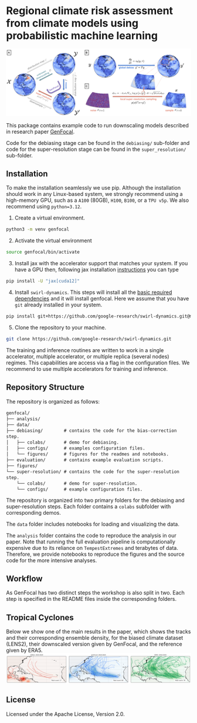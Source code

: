 # Regional climate risk assessment from climate models using probabilistic machine learning

![Diagram of GenFocal](https://github.com/google-research/swirl-dynamics/blob/main/swirl_dynamics/projects/genfocal/figures/genfocal_diagram.png)

This package contains example code to run downscaling models described in
research paper [GenFocal](https://arxiv.org/abs/2412.08079).

Code for the debiasing stage can be found in the `debiasing/` sub-folder
and code for the super-resolution stage can be found in the `super_resolution/`
sub-folder.

## Installation

To make the installation seamlessly we use pip. Although the installation should
work in any Linux-based system, we strongly recommend using a high-memory
GPU, such as a `A100` (80GB), `H100`, `B100`, or a `TPU v5p`. We also recommend
using `python=3.12`.

1. Create a virtual environment.
```bash
python3 -m venv genfocal
```

2. Activate the virtual environment
```bash
source genfocal/bin/activate
```

3. Install jax with the accelerator support that matches your system. If you
have a GPU then, following jax installation [instructions](https://docs.jax.dev/en/latest/installation.html#)
you can type

```bash
pip install -U "jax[cuda12]"
```

4. Install `swirl-dynamics`. This steps will install all the
[basic required dependencies](https://github.com/google-research/swirl-dynamics/blob/main/pyproject.toml)
and it will install genfocal. Here we assume that you have `git`
already installed in your system.

```bash
pip install git+https://github.com/google-research/swirl-dynamics.git@main --quiet
```

5. Clone the repository to your machine.

```bash
git clone https://github.com/google-research/swirl-dynamics.git
```

The training and inference routines are written to work in a single accelerator,
multiple accelerator, or multiple replica (several nodes) regimes.
This capabilities are access via a flag in the configuration files. We recommend
to use multiple accelerators for training and inference.

## Repository Structure

The repository is organized as follows:
```
genfocal/
├── analysis/
├── data/
├── debiasing/        # contains the code for the bias-correction step.
│   ├── colabs/       # demo for debiasing.
│   ├── configs/      # examples configuration files.
│   └── figures/      # figures for the readmes and notebooks.
├── evaluation/       # contains example evaluation scripts.
├── figures/
└── super-resolution/ # contains the code for the super-resolution step.
    └── colabs/       # demo for super-resolution.
    └── configs/      # example configuration files.
```

The repository is organized into two primary folders for the debiasing and
super-resolution steps. Each folder contains a `colabs` subfolder with
corresponding demos.

The `data` folder includes notebooks for loading and visualizing the data.

The `analysis` folder contains the code to reproduce the analysis in our paper.
Note that running the full evaluation pipeline is computationally expensive due
to its reliance on `TempestExtremes` and terabytes of data. Therefore, we
provide notebooks to reproduce the figures and the source code for the more
intensive analyses.

## Workflow

As GenFocal has two distinct steps the workshop is also split in two.
Each step is specified in the README files inside the corresponding folders.

## Tropical Cyclones

Below we show one of the main results in the paper, which shows the tracks and
their corresponding ensemble density, for the biased climate dataset (LENS2),
their downscaled version given by GenFocal, and the reference given by ERA5.
![GenFocal TC results](https://github.com/google-research/swirl-dynamics/blob/main/swirl_dynamics/projects/genfocal/figures/tc_densities.png)

## License

Licensed under the Apache License, Version 2.0.
